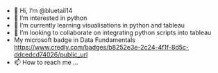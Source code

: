 - 👋 Hi, I’m @bluetail14
- 👀 I’m interested in python
- 🌱 I’m currently learning visualisations in python and tableau
- 💞️ I’m looking to collaborate on integrating python scripts into tableau
- My microsoft badge in Data Fundamentals https://www.credly.com/badges/b8252e3e-2c24-4f1f-8d5c-ddcedcd74026/public_url
- 📫 How to reach me ...

<!---
bluetail14/bluetail14 is a ✨ special ✨ repository because its `README.md` (this file) appears on your GitHub profile.
You can click the Preview link to take a look at your changes.
--->
